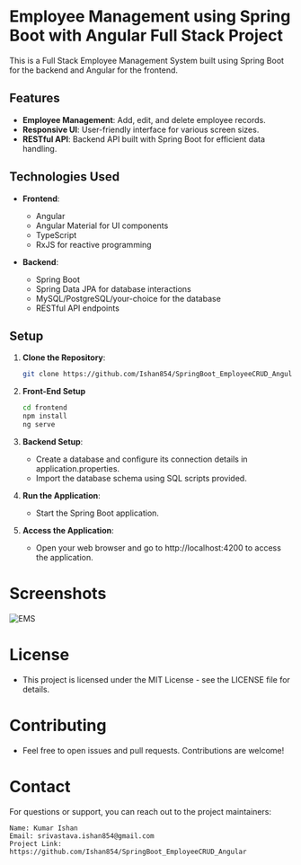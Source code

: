 # Employee Management using Spring Boot with Angular Full Stack Project


This is a Full Stack Employee Management System built using Spring Boot for the backend and Angular for the frontend.

## Features

- **Employee Management**: Add, edit, and delete employee records.
- **Responsive UI**: User-friendly interface for various screen sizes.
- **RESTful API**: Backend API built with Spring Boot for efficient data handling.

## Technologies Used

- **Frontend**:
  - Angular
  - Angular Material for UI components
  - TypeScript
  - RxJS for reactive programming

- **Backend**:
  - Spring Boot
  - Spring Data JPA for database interactions
  - MySQL/PostgreSQL/your-choice for the database
  - RESTful API endpoints

## Setup

1. **Clone the Repository**:

   ```bash
   git clone https://github.com/Ishan854/SpringBoot_EmployeeCRUD_Angular.git
   ```
2. **Front-End Setup**
   ```bash
   cd frontend
   npm install
   ng serve
   ```
3. **Backend Setup**:
   - Create a database and configure its connection details in application.properties.
   - Import the database schema using SQL scripts provided.
     
4. **Run the Application**:
   - Start the Spring Boot application.

5. **Access the Application**:
   - Open your web browser and go to http://localhost:4200 to access the application.

# Screenshots
![EMS](https://github.com/Ishan854/SpringBoot_EmployeeCRUD_Angular/assets/50164669/959621a1-331f-41aa-ba49-d13541b61976)

# License
   - This project is licensed under the MIT License - see the LICENSE file for details.
     
# Contributing
   - Feel free to open issues and pull requests. Contributions are welcome!

# Contact
   For questions or support, you can reach out to the project maintainers:

    Name: Kumar Ishan
    Email: srivastava.ishan854@gmail.com
    Project Link: https://github.com/Ishan854/SpringBoot_EmployeeCRUD_Angular


    


     




   
   

